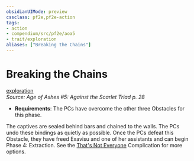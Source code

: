 ```yaml
---
obsidianUIMode: preview
cssclass: pf2e,pf2e-action
tags:
- action
- compendium/src/pf2e/aoa5
- trait/exploration
aliases: ["Breaking the Chains"]
---
```

# Breaking the Chains
[exploration](exploration.md "Exploration Action & Ability Trait")  
*Source: Age of Ashes #5: Against the Scarlet Triad p. 28*  

- **Requirements**: The PCs have overcome the other three Obstacles for this phase.

The captives are sealed behind bars and chained to the walls. The PCs undo these bindings as quietly as possible. Once the PCs defeat this Obstacle, they have freed Exavisu and one of her assistants and can begin Phase 4: Extraction. See the [That's Not Everyone](thats-not-everyone-aoa5.md) Complication for more options.